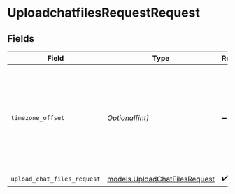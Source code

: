 # UploadchatfilesRequestRequest


## Fields

| Field                                                                                                      | Type                                                                                                       | Required                                                                                                   | Description                                                                                                |
| ---------------------------------------------------------------------------------------------------------- | ---------------------------------------------------------------------------------------------------------- | ---------------------------------------------------------------------------------------------------------- | ---------------------------------------------------------------------------------------------------------- |
| `timezone_offset`                                                                                          | *Optional[int]*                                                                                            | :heavy_minus_sign:                                                                                         | The offset of the client's timezone in minutes from UTC. e.g. PDT is -420 because it's 7 hours behind UTC. |
| `upload_chat_files_request`                                                                                | [models.UploadChatFilesRequest](../models/uploadchatfilesrequest.md)                                       | :heavy_check_mark:                                                                                         | N/A                                                                                                        |